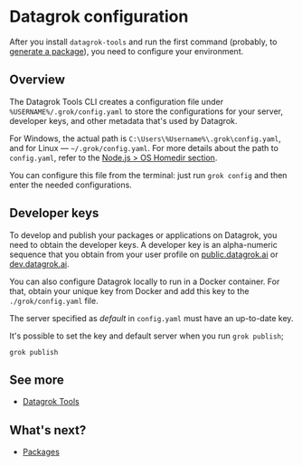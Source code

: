 <!-- TITLE: Debugging -->
<!-- ORDER: 5 -->

# Datagrok configuration

After you install `datagrok-tools` and run the first command (probably, to [generate a package]), you need to configure
your environment.

## Overview

The Datagrok Tools CLI creates a configuration file under `%USERNAME%/.grok/config.yaml` to store the configurations for
your server, developer keys, and other metadata that's used by Datagrok.

For Windows, the actual path is `C:\Users\%Username%\.grok\config.yaml`, and for Linux &mdash; `~/.grok/config.yaml`.
For more details about the path to `config.yaml`, refer to the [Node.js > OS Homedir section].

You can configure this file from the terminal: just run `grok config` and then enter the needed configurations.

## Developer keys

To develop and publish your packages or applications on Datagrok, you need to obtain the developer keys. A developer key
is an alpha-numeric sequence that you obtain from your user profile on [public.datagrok.ai] or [dev.datagrok.ai].

You can also configure Datagrok locally to run in a Docker container. For that, obtain your unique key from Docker and
add this key to the `./grok/config.yaml` file.

The server specified as _default_ in `config.yaml` must have an up-to-date key.

It's possible to set the key and default server when you run `grok publish`;

```shell
grok publish
```

## See more

* [Datagrok Tools](https://github.com/datagrok-ai/public/tree/master/tools#commands)

## What's next?

* [Packages](#)

[generate a package]: ./_packages.md#creating-a-package

[node.js > OS Homedir section]: https://nodejs.org/api/os.html#os_os_homedir

[public.datagrok.ai]: https://public.datagrok.ai

[dev.datagrok.ai]: https://dev.datagrok.ai

[your user profile on the public server]: https://public.datagrok.ai/u

[your user profile on Datagrok Development server]: https://dev.datagrok.ai/u